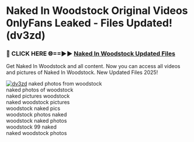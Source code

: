 # Naked In Woodstock Original Videos 0nlyFans Leaked - Files Updated! (dv3zd)

<h3>🔴 CLICK HERE 🌐==►► <a href="https://tinyurl.com/up5wt9bj" rel="nofollow">Naked In Woodstock Updated Files</a></h3>

Get Naked In Woodstock and all content. Now you can access all videos and pictures of Naked In Woodstock. New Updated Files 2025!

[![dv3zd](https://i.imgur.com/ABiUzMV.gif)](https://tinyurl.com/up5wt9bj)
naked photos from woodstock<br>
naked photos of woodstock<br>
naked pictures woodstock<br>
naked woodstock pictures<br>
woodstock naked pics<br>
woodstock photos naked<br>
woodstock naked photos<br>
woodstock 99 naked<br>
naked woodstock photos